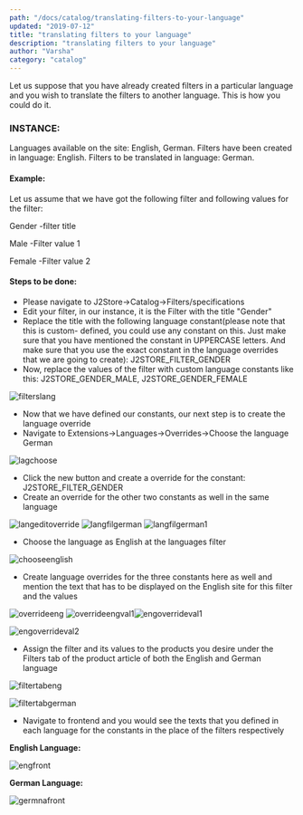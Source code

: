 ```yaml
---
path: "/docs/catalog/translating-filters-to-your-language"
updated: "2019-07-12"
title: "translating filters to your language"
description: "translating filters to your language"
author: "Varsha"
category: "catalog"
---
```

Let us suppose that you have already created filters in a particular language and you wish to translate the filters to another language.
This is how you could do it.

### INSTANCE:

Languages available on the site: English, German.
Filters have been created in language: English.
Filters to be translated in language: German.

#### Example:

Let us assume that we have got the following filter and following values for the filter:

Gender -filter title

Male -Filter value 1

Female -Filter value 2

#### Steps to be done:

* Please navigate to J2Store->Catalog->Filters/specifications
* Edit your filter, in our instance, it is the Filter with the title "Gender"
* Replace the title with the following language constant(please note that this is custom-     defined, you could use any constant on this. Just make sure that you have mentioned the constant in UPPERCASE letters. And make sure that you use the exact constant in the language overrides that we are going to create): J2STORE_FILTER_GENDER
* Now, replace the values of the filter with custom language constants like this: J2STORE_GENDER_MALE, J2STORE_GENDER_FEMALE


![filterslang](https://raw.githubusercontent.com/j2store/doc-images/master/catalog/translating-filters-to-your-lang/filters-lang-const.png)
* Now that we have defined our constants, our next step is to create the language override
* Navigate to Extensions->Languages->Overrides->Choose the language German


![lagchoose](https://raw.githubusercontent.com/j2store/doc-images/master/catalog/translating-filters-to-your-lang/trans-fil-overr-choose-lang.png)
* Click the new button and create a override for the constant:  J2STORE_FILTER_GENDER
* Create an override for the other two constants as well in the same language 


![langeditoverride](https://raw.githubusercontent.com/j2store/doc-images/master/catalog/translating-filters-to-your-lang/trans-filt-override-german.png)
![langfilgerman](https://raw.githubusercontent.com/j2store/doc-images/master/catalog/translating-filters-to-your-lang/trans-filt-override-german-fil-val.png)
![langfilgerman1](https://raw.githubusercontent.com/j2store/doc-images/master/catalog/translating-filters-to-your-lang/trans-filt-override-german-fil-val-1.png)
* Choose the language as English at the languages filter

![chooseenglish](https://raw.githubusercontent.com/j2store/doc-images/master/catalog/translating-filters-to-your-lang/trans-filt-choose-eng-lang.png)
* Create language overrides for the three constants here as well and mention the text that has to be displayed on the English site for this filter and the values

![overrideeng](https://raw.githubusercontent.com/j2store/doc-images/master/catalog/translating-filters-to-your-lang/trans-filt-override-English-fil-title.png)
![overrideengval1](https://raw.githubusercontent.com/j2store/doc-images/master/catalog/translating-filters-to-your-lang/trans-fil-overr-eng-fil-val.png)![engoverrideval1](https://raw.githubusercontent.com/j2store/doc-images/master/catalog/translating-filters-to-your-lang/trans-fil-overr-eng-fil-val.png)


![engoverrideval2](https://raw.githubusercontent.com/j2store/doc-images/master/catalog/translating-filters-to-your-lang/trans-filt-override-English-fil-val-1.png)
* Assign the filter and its values to the products you desire under the Filters tab of the product article of both the English and German language 

![filtertabeng](https://raw.githubusercontent.com/j2store/doc-images/master/catalog/translating-filters-to-your-lang/trans-fil-assi-filt-eng.png)



![filtertabgerman](https://raw.githubusercontent.com/j2store/doc-images/master/catalog/translating-filters-to-your-lang/trans-fil-assi-filt-Ger.png)

* Navigate to frontend and you would see the texts that you defined in each language for the constants in the place of the filters respectively


**English Language:**

![engfront](https://raw.githubusercontent.com/j2store/doc-images/master/catalog/translating-filters-to-your-lang/trans-fil-eng-front.png)

**German Language:**

![germnafront](https://raw.githubusercontent.com/j2store/doc-images/master/catalog/translating-filters-to-your-lang/trans-fil-Ger-front.png)


